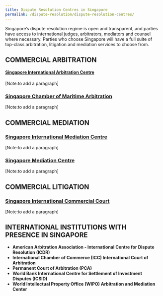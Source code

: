 ```yaml
---
title: Dispute Resolution Centres in Singapore
permalink: /dispute-resolution/dispute-resolution-centres/
---
```


Singapore’s dispute resolution regime is open and transparent, and parties have access to international judges, arbitrators, mediators and counsel where necessary. Parties who choose Singapore will have a full suite of top-class arbitration, litigation and mediation services to choose from.

## COMMERCIAL ARBITRATION 

#### [Singapore International Arbitration Centre](https://www.siac.org.sg/)

[Note:to add a paragraph]

### [Singapore Chamber of Maritime Arbitration](https://www.scma.org.sg/)

[Note:to add a paragraph]

## COMMERCIAL MEDIATION 

### [Singapore International Mediation Centre](https://simc.com.sg/) 

[Note:to add a paragraph]

### [Singapore Mediation Centre](https://www.mediation.com.sg/) 

[Note:to add a paragraph]

## COMMERCIAL LITIGATION 

### [Singapore International Commercial Court](https://www.sicc.gov.sg/)

[Note:to add a paragraph]


## INTERNATIONAL INSTITUTIONS WITH PRESENCE IN SINGAPORE

- **American Arbitration Association - International Centre for Dispute Resolution (ICDR)**
- **International Chamber of Commerce (ICC) International Court of Arbitration**
- **Permanent Court of Arbitration (PCA)**
- **World Bank International Centre for Settlement of Investment Disputes (ICSID)**
- **World Intellectual Property Office (WIPO) Arbitration and Mediation Center**



